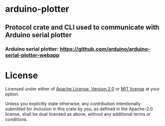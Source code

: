 # arduino-plotter
## Protocol crate and CLI used to communicate with Arduino serial plotter

### Arduino serial plotter: https://github.com/arduino/arduino-serial-plotter-webapp



# License
Licensed under either of [Apache License, Version 2.0](./LICENSE-APACHE) or [MIT license](./LICENSE-MIT) at your option.

Unless you explicitly state otherwise, any contribution intentionally submitted for inclusion in this crate by you, as defined in the Apache-2.0 license, shall be dual licensed as above, without any additional terms or conditions. 